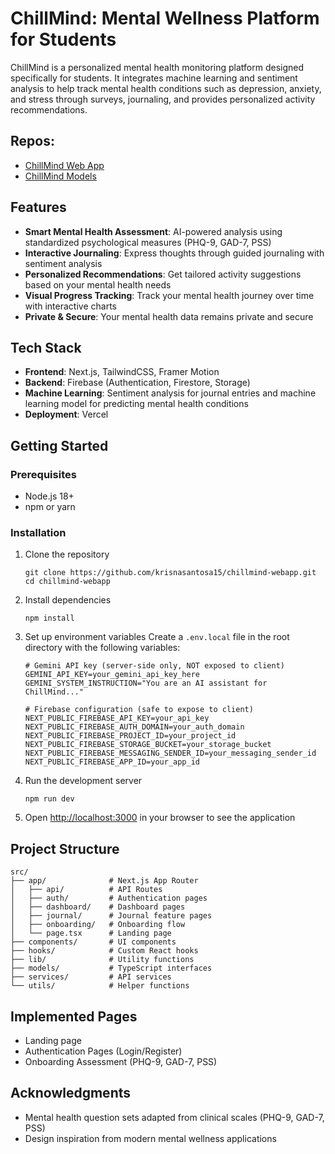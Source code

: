 # ChillMind: Mental Wellness Platform for Students

ChillMind is a personalized mental health monitoring platform designed specifically for students. It integrates machine learning and sentiment analysis to help track mental health conditions such as depression, anxiety, and stress through surveys, journaling, and provides personalized activity recommendations.

## Repos:
- [ChillMind Web App](https://github.com/KrisnaSantosa15/chillmind-webapp)
- [ChillMind Models](https://github.com/KrisnaSantosa15/chillmind-models)

## Features

- **Smart Mental Health Assessment**: AI-powered analysis using standardized psychological measures (PHQ-9, GAD-7, PSS)
- **Interactive Journaling**: Express thoughts through guided journaling with sentiment analysis 
- **Personalized Recommendations**: Get tailored activity suggestions based on your mental health needs
- **Visual Progress Tracking**: Track your mental health journey over time with interactive charts
- **Private & Secure**: Your mental health data remains private and secure

## Tech Stack

- **Frontend**: Next.js, TailwindCSS, Framer Motion
- **Backend**: Firebase (Authentication, Firestore, Storage)
- **Machine Learning**: Sentiment analysis for journal entries and machine learning model for predicting mental health conditions
- **Deployment**: Vercel

## Getting Started

### Prerequisites

- Node.js 18+ 
- npm or yarn

### Installation

1. Clone the repository
   ```
   git clone https://github.com/krisnasantosa15/chillmind-webapp.git
   cd chillmind-webapp
   ```

2. Install dependencies
   ```
   npm install
   ```

3. Set up environment variables
   Create a `.env.local` file in the root directory with the following variables:
   ```
   # Gemini API key (server-side only, NOT exposed to client)
   GEMINI_API_KEY=your_gemini_api_key_here
   GEMINI_SYSTEM_INSTRUCTION="You are an AI assistant for ChillMind..."

   # Firebase configuration (safe to expose to client)
   NEXT_PUBLIC_FIREBASE_API_KEY=your_api_key
   NEXT_PUBLIC_FIREBASE_AUTH_DOMAIN=your_auth_domain
   NEXT_PUBLIC_FIREBASE_PROJECT_ID=your_project_id
   NEXT_PUBLIC_FIREBASE_STORAGE_BUCKET=your_storage_bucket
   NEXT_PUBLIC_FIREBASE_MESSAGING_SENDER_ID=your_messaging_sender_id
   NEXT_PUBLIC_FIREBASE_APP_ID=your_app_id
   ```

4. Run the development server
   ```
   npm run dev
   ```

5. Open [http://localhost:3000](http://localhost:3000) in your browser to see the application

## Project Structure

```
src/
├── app/              # Next.js App Router
│   ├── api/          # API Routes
│   ├── auth/         # Authentication pages
│   ├── dashboard/    # Dashboard pages
│   ├── journal/      # Journal feature pages
│   ├── onboarding/   # Onboarding flow
│   └── page.tsx      # Landing page
├── components/       # UI components
├── hooks/            # Custom React hooks
├── lib/              # Utility functions
├── models/           # TypeScript interfaces
├── services/         # API services
└── utils/            # Helper functions
```

## Implemented Pages

- Landing page
- Authentication Pages (Login/Register)
- Onboarding Assessment (PHQ-9, GAD-7, PSS)

## Acknowledgments

- Mental health question sets adapted from clinical scales (PHQ-9, GAD-7, PSS)
- Design inspiration from modern mental wellness applications
